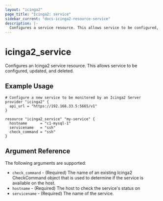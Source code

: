 ```yaml
---
layout: "icinga2"
page_title: "Icinga2: service"
sidebar_current: "docs-icinga2-resource-service"
description: |-
  Configures a service resource. This allows service to be configured, updated and deleted.
---
```


# icinga2\_service

Configures an Icinga2 service resource. This allows service to be configured, updated,
and deleted.

## Example Usage

```hcl
# Configure a new service to be monitored by an Icinga2 Server
provider "icinga2" {
  api_url = "https://192.168.33.5:5665/v1"
}

resource "icinga2_service" "my-service" {
  hostname      = "c1-mysql-1"
  servicename   = "ssh"
  check_command = "ssh"
}
```

## Argument Reference

The following arguments are supported:

* `check_command` - (Required) The name of an existing Icinga2 CheckCommand object that is used to determine if the service is available on the host.
* `hostname` - (Required) The host to check the service's status on
* `servicename` - (Required) The name of the service.

